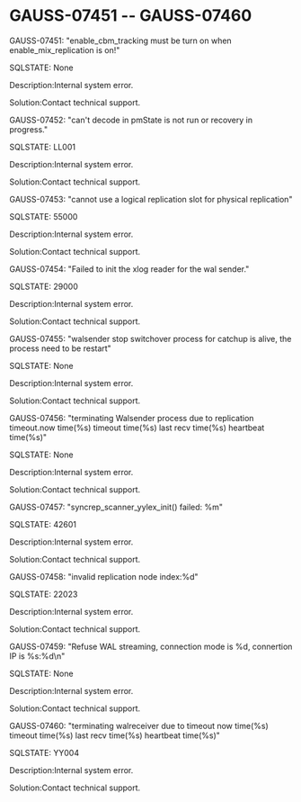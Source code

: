 # GAUSS-07451 -- GAUSS-07460<a name="EN-US_TOPIC_0302073071"></a>

GAUSS-07451: "enable\_cbm\_tracking must be turn on when enable\_mix\_replication is on!"

SQLSTATE: None

Description:Internal system error.

Solution:Contact technical support.

GAUSS-07452: "can't decode in pmState is not run or recovery in progress."

SQLSTATE: LL001

Description:Internal system error.

Solution:Contact technical support.

GAUSS-07453: "cannot use a logical replication slot for physical replication"

SQLSTATE: 55000

Description:Internal system error.

Solution:Contact technical support.

GAUSS-07454: "Failed to init the xlog reader for the wal sender."

SQLSTATE: 29000

Description:Internal system error.

Solution:Contact technical support.

GAUSS-07455: "walsender stop switchover process for catchup is alive, the process need to be restart"

SQLSTATE: None

Description:Internal system error.

Solution:Contact technical support.

GAUSS-07456: "terminating Walsender process due to replication timeout.now time\(%s\) timeout time\(%s\) last recv time\(%s\) heartbeat time\(%s\)"

SQLSTATE: None

Description:Internal system error.

Solution:Contact technical support.

GAUSS-07457: "syncrep\_scanner\_yylex\_init\(\) failed: %m"

SQLSTATE: 42601

Description:Internal system error.

Solution:Contact technical support.

GAUSS-07458: "invalid replication node index:%d"

SQLSTATE: 22023

Description:Internal system error.

Solution:Contact technical support.

GAUSS-07459: "Refuse WAL streaming, connection mode is %d, connertion IP is %s:%d\\n"

SQLSTATE: None

Description:Internal system error.

Solution:Contact technical support.

GAUSS-07460: "terminating walreceiver due to timeout now time\(%s\) timeout time\(%s\) last recv time\(%s\) heartbeat time\(%s\)"

SQLSTATE: YY004

Description:Internal system error.

Solution:Contact technical support.

